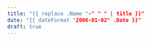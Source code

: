 ```yaml
---
title: "{{ replace .Name "-" " " | title }}"
date: "{{ dateFormat "2006-01-02" .Date }}"
draft: true
---
```


